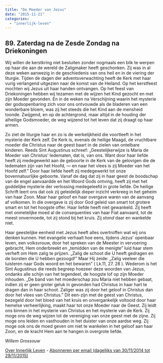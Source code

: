 ```yaml
---
title: "De Moeder van Jezus"
date: "2015-11-21"
categories: 
  - "innerlijk-leven"
---
```


## 89\. Zaterdag na de Zesde Zondag na Driekoningen

Wij willen de kerstkring niet besluiten zonder nogmaals een blik te werpen op haar die aan de wereld de Zaligmaker heeft geschonken. Zij was in al deze weken aanwezig in de geschiedenis van ons heil en in de viering der liturgie. Tijden de dagen der adventsverwachting heeft de Kerk met haar vurig verlangend uitgezien naar de komst van de Heiland. Op het kerstfeest mochten wij Jezus uit haar handen ontvangen. Op het feest van Driekoningen hebben wij tezamen met de wijzen het Kind gezocht en met zijn Moeder gevonden. En in de weken na Verschijning waarin het mysterie der godsopenbaring zich voor ons ontvouwde als de bladeren van een wonderbare bloem, was zij het steeds die het Kind aan de mensheid toonde. Zwijgend, en op de achtergrond, maar altijd in de houding der alheilige Godsmoeder, de weg wijzend tot het leven dat zij draagt op haar armen.

Zo ziet de liturgie haar en zo is de werkelijkheid die voortleeft in het mysterie der Kerk zelf. De Kerk is, evenals de heilige Maagd, de vruchtbare moeder die Christus naar de geest baart in de zielen van ontelbare kinderen. Reeds Sint Augustinus schreef: „Geestelijkerwijze is Maria de Moeder van Christus' ledematen, dat is, van ons. Want door haar liefde heeft zij medegewerkt aan de geboorte in de Kerk van de gelovigen die de ledematen zijn van het Hoofd, — en naar het vlees is zij Moeder van het Hoofd zelf.” Door haar liefde heeft zij medegewerkt tot onze bovennatuurlijke geboorte. Vanaf de dag dat zij in haar geest de boodschap van de engel aanvaardde en het Woord Gods ontving, heeft zij met het goddelijke mysterie der verlossing medegeleefd in grote liefde. De heilige Schrift leert ons dat ook zij geleidelijk dieper inzicht verkreeg in het geheim van haar Zoon. Maar haar geloof en haar overgave waren van de aanvang af volkomen. In die overgave is zij door God geleid van smart tot grotere smart en tot het hoogste offer. Haar liefde heeft niet gewankeld. Zij heeft met onmetelijke moed al de consequenties van haar Fiat aanvaard, tot de meest onvermoede, tot zij stond bij het kruis. Zij _stond_ daar en wankelde niet.

Haar geestelijke eenheid met Jezus heeft alles overtroffen wat wij ons denken kunnen. Het evangelie verhaalt hoe eens, tijdens Jezus' openbaar leven, een volksvrouw, door het spreken van de Meester in vervoering gebracht, Hem onderbreekt en „temidden van de menigte” luid haar stem verheft om Hem zalig te prijzen. „Zalig de schoot die U heeft gedragen en de borsten die U hebben gezoogd!” Maar Hij zeide: „Zalig veeleer die luisteren naar Gods woord en het bewaren” ( Lk.11, 27. 28 ). Wederom is het Sint Augustinus die reeds begreep hoezeer deze woorden van Jezus, ondanks alle schijn van het tegendeel, de hoogste lof op zijn Moeder inhouden. „De band van het moederschap zou Maria niet hebben gebaat, indien zij er geen groter geluk in gevonden had Christus in haar hart te dragen dan in haar schoot. Zaliger was zij door het geloof in Christus dan door het vlees van Christus.” Dit een-zijn met de geest van Christus, bezegeld door het bloed van het kruis en onvergankelijk voltooid door haar hemelse verheerlijking, maakt haar tot onze Moeder naar de Geest. Zij leidt ons binnen in het mysterie van Christus en het mysterie van de Kerk. Zij moge ons de weg wijzen tot de vereniging van onze geest met de zijne. Zij moge ons leiden en vasthouden in het duister van onze aardse weg. Zij moge ook ons de moed geven om niet te wankelen in het geloof aan haar Zoon, en de kracht Hem aan te hangen in overgrote liefde.

_Willem Grossouw_

[Over Innerlijk Leven](http://www.gelovenleren.net/2014/11/27/een-jaar-lang-innerlijk-leven-op-geloven-leren/) - [Abonneren per email (dagelijks van 30/11/2014 tot 29/11/2015)](http://eepurl.com/9P3DT)
